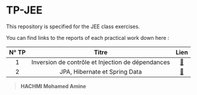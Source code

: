 # TP-JEE

This repository is specified for the JEE class exercises.

You can find links to the reports of each practical work down here :


| N° TP |                       Titre                       | Lien |
|:-----:|:-------------------------------------------------:|:----:|
|   1   | Inversion de contrôle et Injection de dépendances | [🔗](https://raw.githubusercontent.com/n4rk/Hachmi-Mohamed-Amine_JEE/master/TP-1/Rapport%20TP1%20JEE.pdf) |
|   2   |        JPA, Hibernate et Spring Data        | [🔗](https://raw.githubusercontent.com/n4rk/Hachmi-Mohamed-Amine_JEE/master/TP-1/Rapport%20TP1%20JEE.pdf) |



> **HACHMI Mohamed Amine**
